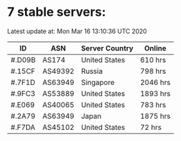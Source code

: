 # 7 stable servers:

Latest update at: Mon Mar 16 13:10:36 UTC 2020

| ID | ASN | Server Country | Online |
| -- | --- | -------------- | ------ |
| #.D09B | AS174 | United States | 610 hrs |
| #.15CF | AS49392 | Russia | 798 hrs |
| #.7F1D | AS63949 | Singapore | 2046 hrs |
| #.9FC3 | AS53889 | United States | 1893 hrs |
| #.E069 | AS40065 | United States | 783 hrs |
| #.2A79 | AS63949 | Japan | 1875 hrs |
| #.F7DA | AS45102 | United States | 72 hrs |

